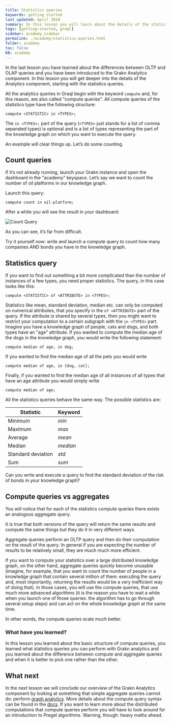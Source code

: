 ```yaml
---
title: Statistics queries
keywords: getting started
last_updated: April 2018
summary: In this lesson you will learn about the details of the statistics type of analytics queries
tags: [getting-started, graql]
sidebar: academy_sidebar
permalink: ./academy/statistics-queries.html
folder: academy
toc: false
KB: academy
---
```


In the last lesson you have learned about the differences between OLTP and OLAP queries and you have been introduced to the Grakn Analytics component. In this lesson you will get deeper into the details of the Analytics component, starting with the statistics queries.

All the analytics queries in Graql begin with the keyword `compute` and, for this reason, are also called "compute queries". All compute queries of the statistics type have the following structure:


```graql-skip-test
compute <STATISTIC> in <TYPES>;
```

The `in <TYPES>;` part of the query (`<TYPES>` just stands for a list of comma separated types) is optional and is a list of types representing the part of the knowledge graph on which you want to execute the query.

An example will clear things up. Let’s do some counting.

## Count queries
If it’s not already running, launch your Grakn instance and open the dashboard in the "academy" keyspace. Let’s say we want to count the number of oil platforms in our knowledge graph.

Launch this query:
```graql-skip-test
compute count in oil-platform;
```

After a while you will see the result in your dashboard:

 ![Count Query](/images/academy/6-analytics/count-query.png)

As you can see, it’s far from difficult.

Try it yourself now: write and launch a compute query to count how many companies AND bonds you have in the knowledge graph.

## Statistics query
If you want to find out something a bit more complicated than the number of instances of a few types, you need proper statistics. The query, in this case looks like this:

```graql-skip-test
compute <STATISTIC> of <ATTRIBUTE> in <TYPES>;
```
Statistics like mean, standard deviation, median etc. can only be computed on numerical attributes, that you specify in the `of <ATTRIBUTE>` part of the query. If the attribute is shared by several types, then you might want to restrict your computation to a certain subgraph with the `in <TYPES>` part. Imagine you have a knowledge graph of people, cats and dogs, and both types have an "age" attribute. If you wanted to compute the median age of the dogs in the knowledge graph, you would write the following statement:

```graql-skip-test
compute median of age, in dog;
```

If you wanted to find the median age of all the pets you would write

```graql-skip-test
compute median of age, in [dog, cat];
```

Finally, if you wanted to find the median age of all instances of all types that have an age attribute you would simply write

```graql-skip-test
compute median of age;
```

All the statistics queries behave the same way. The possible statistics are:

|Statistic |  Keyword |
|----------|----------|
|Minimum   | _min_ |
|Maximum   | _max_ |
|Average   | _mean_ |
|Median    | _median_ |
|Standard deviation  | _std_ |
|Sum     | _sum_ |

Can you write and execute a query to find the standard deviation of the risk of bonds in your knowledge graph?

## Compute queries vs aggregates
You will notice that for each of the statistics compute queries there exists an analogous aggregate query.

It is true that both versions of the query will return the same results and compute the same things but they do it in very different ways.

Aggregate queries perform an OLTP query and then do their computation on the result of the query. In general if you are expecting the number of results to be relatively small, they are much much more efficient.

If you want to compute your statistics over a large distributed knowledge graph, on the other hand, aggregate queries quickly become unusable (imagine, for example, that you want to count the number of people in a knowledge graph that contain several million of them: executing the query and, most importantly, returning the results would be a very inefficient way of doing that). In those cases, you will use the compute queries, that use much more advanced algorithms (it is the reason you have to wait a while when you launch one of those queries: the algorithm has to go through several setup steps) and can act on the whole knowledge graph at the same time.

In other words, the compute queries scale much better.

### What have you learned?
In this lesson you learned about the basic structure of compute queries, you learned what statistics queries you can perform with Grakn analytics and you learned about the difference between compute and aggregate queries and when it is better to pick one rather than the other.

## What next
In the next lesson we will conclude our overview of the Grakn Analytics component by looking at something that simple aggregate queries cannot do: perform [graph analytics](./graph-analytics.html). More details about the compute query syntax can be found in the [docs](../index.html). If you want to learn more about the distributed computations that compute queries perform you will have to look around for an introduction to Pregel algorithms. Warning, though: heavy maths ahead.
